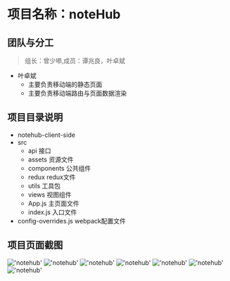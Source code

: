# 项目名称：noteHub
## 团队与分工
> 组长：曾少塨,成员：谭兆良，叶卓斌

* 叶卓斌
    * 主要负责移动端的静态页面
    * 主要负责移动端路由与页面数据渲染

## 项目目录说明
* notehub-client-side
* src
    * api 接口
    * assets 资源文件
    * components 公共组件
    * redux redux文件
    * utils 工具包
    * views 视图组件
    * App.js 主页面文件
    * index.js 入口文件
* config-overrides.js webpack配置文件

## 项目页面截图

!['notehub'](./img/home.png "home")
!['notehub'](./img/recommend.png "recommend")
!['notehub'](./img/login.png "recommend")
!['notehub'](./img/register.png "recommend")
!['notehub'](./img/login.png "recommend")
!['notehub'](./img/pindao.png "recommend")
!['notehub'](./img/pindaocontent.png "recommend")